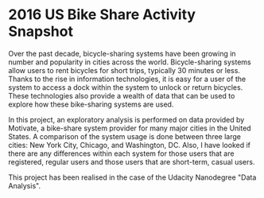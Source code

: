 # 2016 US Bike Share Activity Snapshot

Over the past decade, bicycle-sharing systems have been growing in number and popularity in cities across the world. Bicycle-sharing systems allow users to rent bicycles for short trips, typically 30 minutes or less. Thanks to the rise in information technologies, it is easy for a user of the system to access a dock within the system to unlock or return bicycles. These technologies also provide a wealth of data that can be used to explore how these bike-sharing systems are used.

In this project, an exploratory analysis is performed on data provided by Motivate, a bike-share system provider for many major cities in the United States. A comparison of the system usage is done between three large cities: New York City, Chicago, and Washington, DC. Also, I have looked if there are any differences within each system for those users that are registered, regular users and those users that are short-term, casual users.

This project has been realised in the case of the Udacity Nanodegree "Data Analysis".